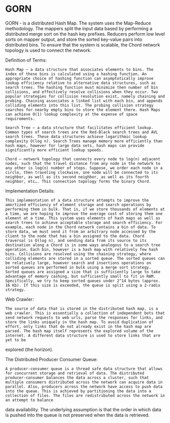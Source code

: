 # GORN  GORN - is a distributed Hash Map. The system uses the Map-Reduce methodology. The mappers split the input data based by performing a distributed merge sort on the hash key prefixes. Reducers perform low level sorts on mapper output, and store the sorted key-value pairs into distributed bins. To ensure that the system is scalable, the Chord network topology is used to connect the network.   Definition of Terms:    Hash Map – a data structure that associates elements to bins. The index of these bins is calculated using a hashing function. An appropriate choice of hashing function can asymptotically improve lookup efficiency relative to alternative data structures, such as search trees. The hashing function must minimize then number of bin collisions, and effectively resolve collisions when they occur. Two popular strategies for collision resolution exist, namely chaining and probing. Chaining associates a linked list with each bin, and appends colliding elements into this list. The probing collision strategy searches for nearby empty bins to store the element there. Hash Maps can achieve O(1) lookup complexity at the expense of space requirements.     Search Tree – a data structure that facilitates efficient lookup. Common types of search trees are the Red-Black search trees and AVL search trees. These data structures achieve logarithmic lookup complexity O(log n). Search Trees manage memory more efficiently than hash maps, however for large data sets, hash maps can provide significantly more efficient lookup speeds.     Chord – network topology that connects every node to log(n) adjacent nodes, such that the travel distance from any node in the network to any other is log(n) number of steps. Suppose, we order each node in a circle, then traveling clockwise, one node will be connected to its neighbor, as well as its second neighbor, as well as its fourth neighbor, etc…. This connection topology forms the binary Chord.  Implementation Details:    This implementation of a data structure attempts to improve the amortized efficiency of element storage and search operations by performing them in bulk. That is, if we store thousands of elements at a time, we are hoping to improve the average cost of storing them one element at a time. This system uses elements of hash maps as well as search trees to achieve acceptable storage and search efficiency. For example, each node in the Chord network contains a bin of data. To store data, we must send it from an arbitrary node accessed by the client to the node that has a bin assigned to the data. Chord traversal is O(log n), and sending data from its source to its destination along a Chord is in some ways analogous to a search tree operation. Each bin, however is a hash map with relatively few hash bins. Collisions are resolved using the chaining strategy, where colliding elements are stored in a sorted queue. The sorted queues can be relatively large, however search and insertions operations on sorted queues are performed in bulk using a merge sort strategy. Sorted queues are assigned a size that is sufficiently large to take advantage of memory cashing, but sufficiently small to fit in RAM. Specifically, we try to keep sorted queues under 2^14 bytes (approx. 16 Kb). If this size is exceeded, the queue is split using a 2-radix strategy.   Web Crawler:    The source of data that is stored in the distributed hash map, is a web crawler. This is essentially a collection of independent bots that send network requests to web urls, parse the responses for links, and store the links uniquely in the hash map. To avoid duplication of effort, only links that do not already exist in the hash map are parsed. The hash map itself represents the explored volume of the internet. A different data structure is used to store links that are yet to beexplored (the horizon).   The Distributed Producer Consumer Queue:    A producer-consumer queue is a thread safe data structure that allows for concurrent storage and retrieval of data. The distributed producer-consumer balances the data across a cluster, such that multiple consumers distributed across the network can acquire data in parallel. Also, producers across the network have access to push data into the queue. This is achieved by partitioning the data into a collection of files. The files are redistributed across the network in an attempt to balancedata availability. The underlying assumption is that the order in which data is pushed into the queue is not preserved when the data is retrieved. 
